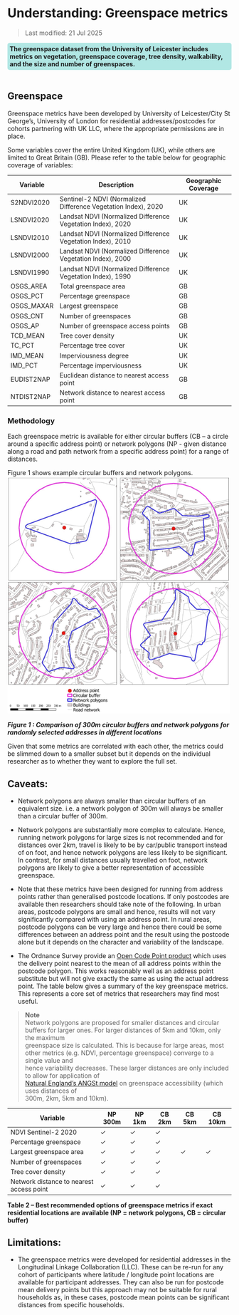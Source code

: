 # Understanding: Greenspace metrics


>Last modified: 21 Jul 2025

<div style="background-color: rgba(0, 178, 169, 0.3); padding: 5px; border-radius: 5px;"><strong>The greenspace dataset from the University of Leicester includes metrics on vegetation, greenspace coverage, tree density, walkability, and the size and number of greenspaces.</strong></div>  
<br>


## Greenspace

Greenspace metrics have been developed by University of Leicester/City St George’s, University of London for residential addresses/postcodes for cohorts partnering with UK LLC, where the appropriate permissions are in place. 


Some variables cover the entire United Kingdom (UK), while others are limited to Great Britain (GB). Please refer to the table below for geographic coverage of variables:

| **Variable**     | **Description**                                                  | **Geographic Coverage** |
|------------------|------------------------------------------------------------------|--------------------------|
| S2NDVI2020       | Sentinel-2 NDVI (Normalized Difference Vegetation Index), 2020   | UK                       |
| LSNDVI2020       | Landsat NDVI (Normalized Difference Vegetation Index), 2020      | UK                       |
| LSNDVI2010       | Landsat NDVI (Normalized Difference Vegetation Index), 2010      | UK                       |
| LSNDVI2000       | Landsat NDVI (Normalized Difference Vegetation Index), 2000      | UK                       |
| LSNDVI1990       | Landsat NDVI (Normalized Difference Vegetation Index), 1990      | UK                       |
| OSGS_AREA        | Total greenspace area                                            | GB                       |
| OSGS_PCT         | Percentage greenspace                                             | GB                       |
| OSGS_MAXAR       | Largest greenspace                                                | GB                       |
| OSGS_CNT         | Number of greenspaces                                             | GB                       |
| OSGS_AP          | Number of greenspace access points                                | GB                       |
| TCD_MEAN         | Tree cover density                                                | UK                       |
| TC_PCT           | Percentage tree cover                                             | UK                       |
| IMD_MEAN         | Imperviousness degree                                             | UK                       |
| IMD_PCT          | Percentage imperviousness                                         | UK                       |
| EUDIST2NAP       | Euclidean distance to nearest access point                        | GB                       |
| NTDIST2NAP       | Network distance to nearest access point                          | GB                       |


### Methodology

Each greenspace metric is available for either circular buffers (CB – a circle around a specific address point) or network polygons (NP - given distance along a road and path network from a specific address point) for a range of distances. 

Figure 1 shows example circular buffers and network polygons.
<img src="../../../../images/greenspace_network.png" width="500"/>

***Figure 1 : Comparison of 300m circular buffers and network polygons for randomly selected addresses in different locations***

Given that some metrics are correlated with each other, the metrics could be slimmed down to a smaller subset but it depends on the individual researcher as to whether they want to explore the full set. 

## Caveats:

- Network polygons are always smaller than circular buffers of an equivalent size. i.e. a network polygon of 300m will always be smaller than a circular buffer of 300m. 

- Network polygons are substantially more complex to calculate. Hence, running network polygons for large sizes is not recommended and for distances over 2km, travel is likely to be by car/public transport instead of on foot, and hence network polygons are less likely to be significant. In contrast, for small distances usually travelled on foot, network polygons are likely to give a better representation of accessible greenspace.

- Note that these metrics have been designed for running from address points rather than generalised postcode locations. If only postcodes are available then researchers should take note of the following. In urban areas, postcode polygons are small and hence, results will not vary significantly compared with using an address point. In rural areas, postcode polygons can be very large and hence there could be some differences between an address point and the result using the postcode alone but it depends on the character and variability of the landscape. 

- The Ordnance Survey provide an [Open Code Point product](https://www.ordnancesurvey.co.uk/products/code-point-open) which uses the delivery point nearest to the mean of all address points within the postcode polygon. This works reasonably well as an address point substitute but will not give exactly the same as using the actual address point.
The table below gives a summary of the key greenspace metrics. This represents a core set of metrics that researchers may find most useful.

> **Note**  
> Network polygons are proposed for smaller distances and circular buffers for larger ones. For larger distances of 5km and 10km, only the maximum  
> greenspace size is calculated. This is because for large areas, most other metrics (e.g. NDVI, percentage greenspace) converge to a single value and  
> hence variability decreases. These larger distances are only included to allow for application of  
> [Natural England’s ANGSt model](https://publications.naturalengland.org.uk/publication/65021) on greenspace accessibility (which uses distances of  
> 300m, 2km, 5km and 10km).


| **Variable**                                 | **NP 300m** | **NP 1km** | **CB 2km** | **CB 5km** | **CB 10km** |
|---------------------------------------------|-------------|------------|------------|------------|-------------|
| NDVI Sentinel-2 2020                         | ✓           | ✓          | ✓          |            |             |
| Percentage greenspace                        | ✓           | ✓          | ✓          |            |             |
| Largest greenspace area                      | ✓           | ✓          | ✓          | ✓          | ✓           |
| Number of greenspaces                        | ✓           | ✓          | ✓          |            |             |
| Tree cover density                           | ✓           | ✓          | ✓          |            |             |
| Network distance to nearest access point     | ✓           | ✓          | ✓          |            |            |

**Table 2 – Best recommended options of greenspace metrics if exact residential locations are available (NP = network polygons, CB = circular buffer)**

## Limitations:

- The greenspace metrics were developed for residential addresses in the Longitudinal Linkage Collaboration (LLC). These can be re-run for any cohort of participants where latitude / longitude point locations are available for participant addresses.  They can also be run for postcode mean delivery points but this approach may not be suitable for rural households as, in these cases, postcode mean points can be significant distances from specific households. 

  

 

 
